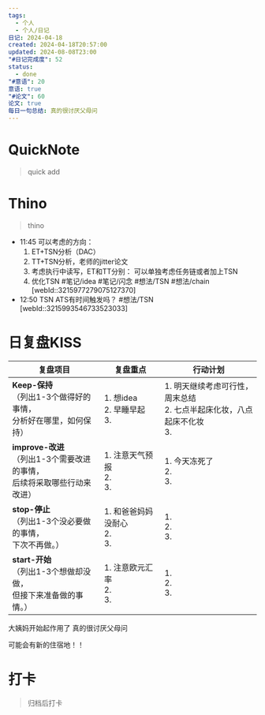 ```yaml
---
tags:
  - 个人
  - 个人/日记
日记: 2024-04-18
created: 2024-04-18T20:57:00
updated: 2024-08-08T23:00
"#日记完成度": 52
status:
  - done
"#意语": 20
意语: true
"#论文": 60
论文: true
每日一句总结: 真的很讨厌父母问
---
```

# QuickNote
> quick add

# Thino
> thino
- 11:45 
	可以考虑的方向： 
	1. ET+TSN分析（DAC）
	2. TT+TSN分析，老师的jitter论文
	3. 考虑执行中读写，ET和TT分别： 可以单独考虑任务链或者加上TSN
	4. 优化TSN
	#笔记/idea  #笔记/闪念 #想法/TSN #想法/chain [webId::3215977279075127370]
- 12:50 
	TSN ATS有时间触发吗？
	#想法/TSN [webId::3215993546733523033]



# 日复盘KISS
| **复盘项目**                                             | **复盘重点**                   | **行动计划**                                       |
| ---------------------------------------------------- | -------------------------- | ---------------------------------------------- |
| **Keep-保持**<br>（列出1-3个做得好的事情，<br>   分析好在哪里，如何保持）     | 1.  想idea<br>2. 早睡早起<br>3. | 1.  明天继续考虑可行性，周末总结<br>2. 七点半起床化妆，八点起床不化妆<br>3. |
| **improve-改进**<br>（列出1-3个需要改进的事情，<br>  后续将采取哪些行动来改进） | 1.  注意天气预报<br>2. <br>3.    | 1.  今天冻死了<br>2. <br>3.                         |
| **stop-停止**<br>（列出1-3个没必要做的事情，<br>下次不再做。）            | 1.  和爸爸妈妈没耐心<br>2. <br>3.  | 1.  <br>2. <br>3.                              |
| **start-开始**<br>（列出1-3个想做却没做，<br>但接下来准备做的事情。）        | 1.  注意欧元汇率<br>2. <br>3.    | 1.  <br>2. <br>3.                              |
大姨妈开始起作用了
真的很讨厌父母问

可能会有新的住宿地！！


# 打卡
> 归档后打卡


